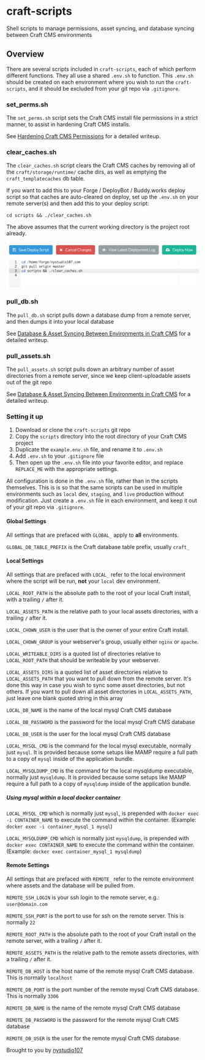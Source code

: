# craft-scripts
Shell scripts to manage permissions, asset syncing, and database syncing between Craft CMS environments

## Overview

There are several scripts included in `craft-scripts`, each of which perform different functions. They all use a shared `.env.sh` to function. This `.env.sh` should be created on each environment where you wish to run the `craft-scripts`, and it should be excluded from your git repo via `.gitignore`.

### set_perms.sh

The `set_perms.sh` script sets the Craft CMS install file permissions in a strict manner, to assist in hardening Craft CMS installs.

See [Hardening Craft CMS Permissions](https://nystudio107.com/blog/hardening-craft-cms-permissions) for a detailed writeup.

### clear_caches.sh

The `clear_caches.sh` script clears the Craft CMS caches by removing all of the `craft/storage/runtime/` cache dirs, as well as emptying the `craft_templatecaches` db table.

If you want to add this to your Forge / DeployBot / Buddy.works deploy script so that caches are auto-cleared on deploy, set up the `.env.sh` on your remote server(s) and then add this to your deploy script:

    cd scripts && ./clear_caches.sh

The above assumes that the current working directory is the project root already.

![Screenshot](resources/img/forge_clear_caches.png)

### pull_db.sh

The `pull_db.sh` script pulls down a database dump from a remote server, and then dumps it into your local database

See [Database & Asset Syncing Between Environments in Craft CMS](https://nystudio107.com/blog/database-asset-syncing-between-environments-in-craft-cms) for a detailed writeup.

### pull_assets.sh

The `pull_assets.sh` script pulls down an arbitrary number of asset directories from a remote server, since we keep client-uploadable assets out of the git repo

See [Database & Asset Syncing Between Environments in Craft CMS](https://nystudio107.com/blog/database-asset-syncing-between-environments-in-craft-cms) for a detailed writeup.

### Setting it up

1. Download or clone the `craft-scripts` git repo
2. Copy the `scripts` directory into the root directory of your Craft CMS project
3. Duplicate the `example.env.sh` file, and rename it to `.env.sh`
4. Add `.env.sh` to your `.gitignore` file
5. Then open up the `.env.sh` file into your favorite editor, and replace `REPLACE_ME` with the appropriate settings.

All configuration is done in the `.env.sh` file, rather than in the scripts themselves. This is is so that the same scripts can be used in multiple environments such as `local` dev, `staging`, and `live` production without modification. Just create a `.env.sh` file in each environment, and keep it out of your git repo via `.gitignore`.


#### Global Settings

All settings that are prefaced with `GLOBAL_` apply to **all** environments.

`GLOBAL_DB_TABLE_PREFIX` is the Craft database table prefix, usually `craft_`

#### Local Settings

All settings that are prefaced with `LOCAL_` refer to the local environment where the script will be run, **not** your `local` dev environment.

`LOCAL_ROOT_PATH` is the absolute path to the root of your local Craft install, with a trailing `/` after it.

`LOCAL_ASSETS_PATH` is the relative path to your local assets directories, with a trailing `/` after it.

`LOCAL_CHOWN_USER` is the user that is the owner of your entire Craft install.

`LOCAL_CHOWN_GROUP` is your webserver's group, usually either `nginx` or `apache`.

`LOCAL_WRITEABLE_DIRS` is a quoted list of directories relative to `LOCAL_ROOT_PATH` that should be writeable by your webserver.

`LOCAL_ASSETS_DIRS` is a quoted list of asset directories relative to `LOCAL_ASSETS_PATH` that you want to pull down from the remote server. It's done this way in case you wish to sync some asset directories, but not others. If you want to pull down all asset directories in `LOCAL_ASSETS_PATH`, just leave one blank quoted string in this array

`LOCAL_DB_NAME` is the name of the local mysql Craft CMS database

`LOCAL_DB_PASSWORD` is the password for the local mysql Craft CMS database

`LOCAL_DB_USER` is the user for the local mysql Craft CMS database

`LOCAL_MYSQL_CMD` is the command for the local mysql executable, normally just `mysql`. It is provided because some setups like MAMP require a full path to a copy of `mysql` inside of the application bundle.

`LOCAL_MYSQLDUMP_CMD` is the command for the local mysqldump executable, normally just `mysqldump`. It is provided because some setups like MAMP require a full path to a copy of `mysqldump` inside of the application bundle.

##### Using mysql within a local docker container

`LOCAL_MYSQL_CMD` which is normally just `mysql`, is prepended with `docker exec -i CONTAINER_NAME` to execute the command within the container. (Example: `docker exec -i container_mysql_1 mysql`)

`LOCAL_MYSQLDUMP_CMD` which is normally just `mysqldump`, is prepended with `docker exec CONTAINER_NAME` to execute the command within the container. (Example: `docker exec container_mysql_1 mysqldump`)

#### Remote Settings

All settings that are prefaced with `REMOTE_` refer to the remote environment where assets and the database will be pulled from.

`REMOTE_SSH_LOGIN` is your ssh login to the remote server, e.g.: `user@domain.com`

`REMOTE_SSH_PORT` is the port to use for ssh on the remote server. This is normally `22`

`REMOTE_ROOT_PATH` is the absolute path to the root of your Craft install on the remote server, with a trailing `/` after it.

`REMOTE_ASSETS_PATH` is the relative path to the remote assets directories, with a trailing `/` after it.

`REMOTE_DB_HOST` is the host name of the remote mysql Craft CMS database. This is normally `localhost`

`REMOTE_DB_PORT` is the port number of the remote mysql Craft CMS database. This is normally `3306`

`REMOTE_DB_NAME` is the name of the remote mysql Craft CMS database

`REMOTE_DB_PASSWORD` is the password for the remote mysql Craft CMS database

`REMOTE_DB_USER` is the user for the remote mysql Craft CMS database

Brought to you by [nystudio107](https://nystudio107.com/)
